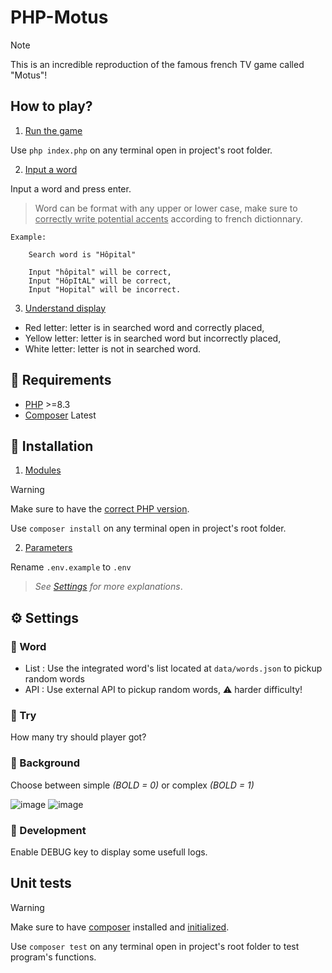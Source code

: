 # PHP-Motus

> [!NOTE]
> This is an incredible reproduction of the famous french TV game called "Motus"!

## How to play?

1. <u>Run the game</u>

Use ``php index.php`` on any terminal open in project's root folder.

2. <u>Input a word</u>

Input a word and press enter.

> Word can be format with any upper or lower case, make sure to <u>correctly write potential accents</u> according to french dictionnary.

```
Example:

	Search word is "Hôpital"

	Input "hôpital" will be correct,
	Input "HôpItAL" will be correct,
	Input "Hopital" will be incorrect.
```

3. <u>Understand display</u>

- Red letter: letter is in searched word and correctly placed,
- Yellow letter: letter is in searched word but incorrectly placed,
- White letter: letter is not in searched word.

## 🤔 Requirements

- [PHP](https://www.php.net/) >=8.3
- [Composer](https://getcomposer.org/) Latest

## 🔧 Installation

1. <u>Modules</u>

> [!WARNING]
> Make sure to have the [correct PHP version](#-requirements).

Use `composer install` on any terminal open in project's root folder.

2. <u>Parameters</u>

Rename `.env.example` to `.env`

> *See [Settings](#-settings) for more explanations*.

## ⚙️ Settings

### 📝 Word

- List : Use the integrated word's list located at ``data/words.json`` to pickup random words
- API : Use external API to pickup random words, ⚠️ harder difficulty!

### 👤 Try

How many try should player got?

### 👾 Background

Choose between simple *(BOLD = 0)* or complex *(BOLD = 1)*

![image](https://github.com/user-attachments/assets/a88b3228-0ccc-4812-80b6-101fe4cc086e)
![image](https://github.com/user-attachments/assets/298af059-3b54-474f-a0b7-78e54d8cfaff)

### 🚧 Development

Enable DEBUG key to display some usefull logs.

## Unit tests

> [!WARNING]
> Make sure to have [composer](#-requirements) installed and [initialized](#-installation).

Use ``composer test`` on any terminal open in project's root folder to test program's functions.


